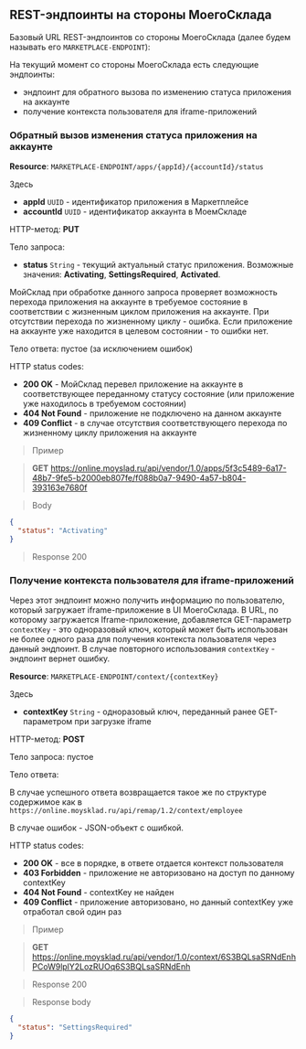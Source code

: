 ## REST-эндпоинты на стороны МоегоСклада 

Базовый URL REST-эндпоинтов со стороны МоегоСклада (далее будем называть его `MARKETPLACE-ENDPOINT`):

На текущий момент со стороны МоегоСклада есть следующие эндпоинты:

+ эндпоинт для обратного вызова по изменению статуса приложения на аккаунте
+ получение контекста пользователя для iframe-приложений

### Обратный вызов изменения статуса приложения на аккаунте

**Resource**: `MARKETPLACE-ENDPOINT/apps/{appId}/{accountId}/status`

Здесь

+ **appId** `UUID` - идентификатор приложения в Маркетплейсе 
+ **accountId** `UUID` - идентификатор аккаунта в МоемСкладе


HTTP-метод: **PUT**

Тело запроса:

+ **status** `String` - текущий актуальный статус приложения. Возможные значения: **Activating**, **SettingsRequired**, **Activated**.


МойСклад при обработке данного запроса проверяет возможность перехода приложения на аккаунте в требуемое состояние в 
соответствии с жизненным циклом приложения на аккаунте. При отсутствии перехода по жизненному циклу - ошибка. 
Если приложение на аккаунте уже находится в целевом состоянии - то ошибки нет.

Тело ответа: пустое (за исключением ошибок)

HTTP status codes:

+ **200 OK** - МойСклад перевел приложение на аккаунте в соответствующее переданному статусу состояние (или приложение 
уже находилось в требуемом состоянии)
+ **404 Not Found** - приложение не подключено на данном аккаунте
+ **409 Conflict** - в случае отсутствия соответствующего перехода по жизненному циклу приложения на аккаунте


> Пример

> **GET**
> https://online.moyslad.ru/api/vendor/1.0/apps/5f3c5489-6a17-48b7-9fe5-b2000eb807fe/f088b0a7-9490-4a57-b804-393163e7680f

> Body 

```json
{
  "status": "Activating"
}
```

> Response 200

### Получение контекста пользователя для iframe-приложений

Через этот эндпоинт можно получить информацию по пользователю, который загружает iframe-приложение в UI МоегоСклада. 
В URL, по которому загружается Iframe-приложение, добавляется GET-параметр `contextKey` - это одноразовый ключ, который 
может быть использован не более одного раза для получения контекста пользователя через данный эндпоинт. В случае 
повторного использования `contextKey` - эндпоинт вернет ошибку.

**Resource**: `MARKETPLACE-ENDPOINT/context/{contextKey}`

Здесь

+ **contextKey** `String` - одноразовый ключ, переданный ранее GET-параметром при загрузке iframe

HTTP-метод: **POST**

Тело запроса: пустое

Тело ответа:

В случае успешного ответа возвращается такое же по структуре содержимое как в `https://online.moysklad.ru/api/remap/1.2/context/employee`

В случае ошибок - JSON-объект с ошибкой.

HTTP status codes:

+ **200 OK** - все в порядке, в ответе отдается контекст пользователя
+ **403 Forbidden** - приложение не авторизовано на доступ по данному contextKey
+ **404 Not Found** - contextKey не найден
+ **409 Conflict** - приложение авторизовано, но данный contextKey уже отработал свой один раз

> Пример

> **GET**
> https://online.moysklad.ru/api/vendor/1.0/context/6S3BQLsaSRNdEnhPCoW9lplY2LozRUOq6S3BQLsaSRNdEnh

> Response 200

> Response body

```json
{
  "status": "SettingsRequired"
}
```


